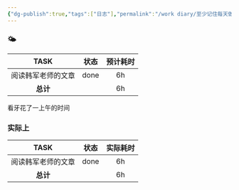 ```yaml
---
{"dg-publish":true,"tags":["日志"],"permalink":"/work diary/至少记住每天做了什么/2024-08-23：周五/","dgPassFrontmatter":true}
---
```


 ### 🌤

|   TASK    |  状态  | 预计耗时 |
| :-------: | :--: | :--: |
| 阅读韩军老师的文章 | done |  6h  |
|  **总计**   |      |  6h  |
看牙花了一上午的时间
### 实际上

|   TASK    |  状态  | 实际耗时 |
| :-------: | :--: | :--: |
| 阅读韩军老师的文章 | done |  6h  |
|  **总计**   |      |  6h  |

